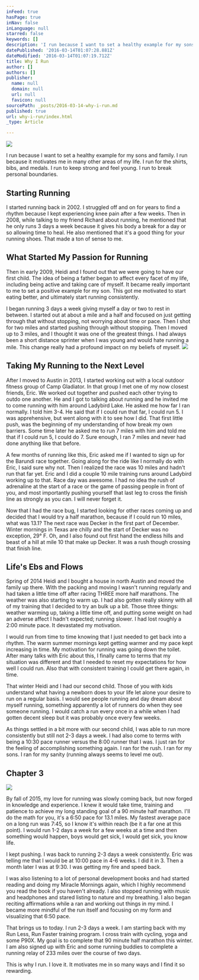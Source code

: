 ```yaml
---
inFeed: true
hasPage: true
inNav: false
inLanguage: null
starred: false
keywords: []
description: 'I run because I want to set a healthy example for my sons and family. I run because it motivates me in many other areas of my life. I run for the shirts, bibs, and medals. I run to keep strong and feel young. I run to break personal boundaries.'
datePublished: '2016-03-14T01:07:28.881Z'
dateModified: '2016-03-14T01:07:19.712Z'
title: Why I Run
author: []
authors: []
publisher:
  name: null
  domain: null
  url: null
  favicon: null
sourcePath: _posts/2016-03-14-why-i-run.md
published: true
url: why-i-run/index.html
_type: Article

---
```

![](https://the-grid-user-content.s3-us-west-2.amazonaws.com/c8860090-7d21-40b3-91e1-34b2747b92f7.png)

I run because I want to set a healthy example for my sons and family. I run because it motivates me in many other areas of my life. I run for the shirts, bibs, and medals. I run to keep strong and feel young. I run to break personal boundaries.

## Starting Running

I started running back in 2002\. I struggled off and on for years to find a rhythm because I kept experiencing knee pain after a few weeks. Then in 2008, while talking to my friend Richard about running, he mentioned that he only runs 3 days a week because it gives his body a break for a day or so allowing time to heal. He also mentioned that it's a good thing for your running shoes. That made a ton of sense to me.

## What Started My Passion for Running

Then in early 2009, Heidi and I found out that we were going to have our first child. The idea of being a father began to affect every facet of my life, including being active and taking care of myself. It became really important to me to set a positive example for my son. This got me motivated to start eating better, and ultimately start running consistently.

I began running 3 days a week giving myself a day or two to rest in between. I started out at about a mile and a half and focused on just getting through that without stopping, not worrying about time or pace. Then I shot for two miles and started pushing through without stopping. Then I moved up to 3 miles, and I thought it was one of the greatest things. I had always been a short distance sprinter when I was young and would hate running a mile. This change really had a profound impact on my beliefs of myself.
![](https://s3-us-west-2.amazonaws.com/the-grid-img/p/10207f43400d9f90b266fdeb763cdb00960ecc9b.png)

## Taking My Running to the Next Level

After I moved to Austin in 2013, I started working out with a local outdoor fitness group of Camp Gladiator. In that group I met one of my now closest friends, Eric. We worked out together and pushed each other trying to outdo one another. He and I got to talking about running and he invited me to come running with him around Ladybird Lake. He asked me how far I ran normally. I told him 3-4\. He said that if I could run that far, I could run 5\. I was apprehensive, but went along with it to see how I did. That first little push, was the beginning of my understanding of how break my own barriers. Some time later he asked me to run 7 miles with him and told me that if I could run 5, I could do 7\. Sure enough, I ran 7 miles and never had done anything like that before.

A few months of running like this, Eric asked me if I wanted to sign up for the Barundi race together. Going along for the ride like I normally do with Eric, I said sure why not. Then I realized the race was 10 miles and hadn't run that far yet. Eric and I did a couple 10 mile training runs around Ladybird working up to that. Race day was awesome. I had no idea the rush of adrenaline at the start of a race or the game of passing people in front of you, and most importantly pushing yourself that last leg to cross the finish line as strongly as you can. I will never forget it.

Now that I had the race bug, I started looking for other races coming up and decided that I would try a half marathon, because if I could run 10 miles, what was 13.1? The next race was Decker in the first part of December. Winter mornings in Texas are chilly and the start of Decker was no exception, 29° F. Oh, and I also found out first hand the endless hills and beast of a hill at mile 10 that make up Decker. It was a rush though crossing that finish line.

## Life's Ebs and Flows

Spring of 2014 Heidi and I bought a house in north Austin and moved the family up there. With the packing and moving I wasn't running regularly and had taken a little time off after racing THREE more half marathons. The weather was also starting to warm up. I had also gotten really skinny with all of my training that I decided to try an bulk up a bit. Those three things: weather warming up, taking a little time off, and putting some weight on had an adverse affect I hadn't expected; running slower. I had lost roughly a 2:00 minute pace. It devastated my motivation.

I would run from time to time knowing that I just needed to get back into a rhythm. The warm summer mornings kept getting warmer and my pace kept increasing in time. My motivation for running was going down the toilet. After many talks with Eric about this, I finally came to terms that my situation was different and that I needed to reset my expectations for how well I could run. Also that with consistent training I could get there again, in time.

That winter Heidi and I had our second child. Those of you with kids understand what having a newborn does to your life let alone your desire to run on a regular basis. I would see people running and day dream about myself running, something apparently a lot of runners do when they see someone running. I would catch a run every once in a while when I had gotten decent sleep but it was probably once every few weeks.

As things settled in a bit more with our second child, I was able to run more consistently but still not 2-3 days a week. I had also come to terms with being a 10:30 pace runner versus the 8:00 runner that I was. I just ran for the feeling of accomplishing something again. I ran for the rush. I ran for my sons. I ran for my sanity (running always seems to level me out).

## Chapter 3
![](https://the-grid-user-content.s3-us-west-2.amazonaws.com/aa746e8f-804d-474d-ab19-aa9d1d351850.jpg)

By fall of 2015, my love for running was slowly coming back, but now forged in knowledge and experience. I knew it would take time, training and patience to achieve my long standing goal of a 90 minute half marathon. I'll do the math for you, it's a 6:50 pace for 13.1 miles. My fastest average pace on a long run was 7:45, so I know it's within reach (be it a far one at this point). I would run 1-2 days a week for a few weeks at a time and then something would happen, boys would get sick, I would get sick, you know life.

I kept pushing. I was back to running 2-3 days a week consistently. Eric was telling me that I would be at 10:00 pace in 4-6 weeks. I did it in 3\. Then a month later I was at 9:30\. I was getting my fire and speed back.

I was also listening to a lot of personal development books and had started reading and doing my Miracle Mornings again, which I highly recommend you read the book if you haven't already. I also stopped running with music and headphones and stared listing to nature and my breathing. I also began reciting affirmations while a ran and working out things in my mind. I became more mindful of the run itself and focusing on my form and visualizing that 6:50 pace.

That brings us to today. I run 2-3 days a week. I am starting back with my Run Less, Run Faster training program. I cross train with cycling, yoga and some P90X. My goal is to complete that 90 minute half marathon this winter. I am also signed up with Eric and some running buddies to complete a running relay of 233 miles over the course of two days.

This is why I run. I love it. It motivates me in so many ways and I find it so rewarding.